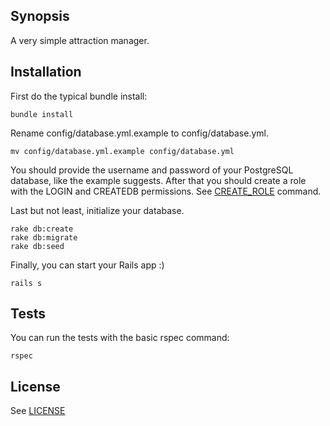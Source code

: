 ## Synopsis

A very simple attraction manager.

## Installation

First do the typical bundle install:

```shell
bundle install
```

Rename config/database.yml.example to config/database.yml.

```shell
mv config/database.yml.example config/database.yml
```

You should provide the username and password of your PostgreSQL database, like the example suggests. After that you should create a role with the LOGIN and CREATEDB permissions. See [CREATE_ROLE](http://www.postgresql.org/docs/8.1/static/sql-createrole.html) command.

Last but not least, initialize your database.

```shell
rake db:create
rake db:migrate
rake db:seed
```

Finally, you can start your Rails app :)

```shell
rails s
```

## Tests

You can run the tests with the basic rspec command:

```shell
rspec
```

## License

See [LICENSE](LICENSE)